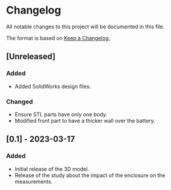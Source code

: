 # Changelog

All notable changes to this project will be documented in this file.

The format is based on [Keep a Changelog](https://keepachangelog.com/en/1.1.0/),

## [Unreleased]

### Added

- Added SolidWorks design files.

### Changed

- Ensure STL parts have only one body.
- Modified front part to have a thicker wall over the battery.


## [0.1] - 2023-03-17

### Added
- Initial release of the 3D model.
- Release of the study about the impact of the enclosure on the measurements.
